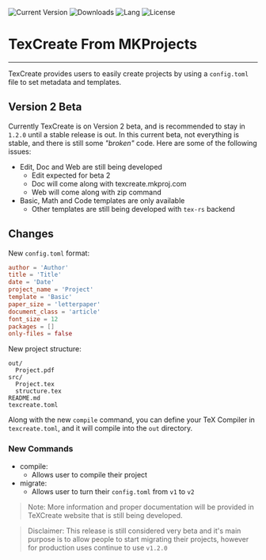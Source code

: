 ![Current Version](https://img.shields.io/crates/v/texcreate?style=flat)
![Downloads](https://img.shields.io/crates/d/texcreate?label=Downloads)
![Lang](https://img.shields.io/github/languages/top/MKProj/texcreate)
![License](https://img.shields.io/crates/l/texcreate?label=License)

# TexCreate From MKProjects  

---
TexCreate provides users to easily create projects by using a `config.toml` file 
to set metadata and templates. 

## Version 2 Beta 
Currently TexCreate is on Version 2 beta, and is recommended to stay in `1.2.0`
until a stable release is out. In this current beta, not everything is stable, and 
there is still some _"broken"_ code. Here are some of the following issues: 

- Edit, Doc and Web are still being developed 
  - Edit expected for beta 2 
  - Doc will come along with texcreate.mkproj.com
  - Web will come along with zip command 
- Basic, Math and Code templates are only available 
  - Other templates are still being developed with `tex-rs` backend 


## Changes 
New `config.toml` format: 
```toml
author = 'Author'
title = 'Title'
date = 'Date'
project_name = 'Project'
template = 'Basic'
paper_size = 'letterpaper'
document_class = 'article'
font_size = 12
packages = []
only-files = false
```

New project structure: 
```shell
out/
  Project.pdf
src/
  Project.tex
  structure.tex
README.md 
texcreate.toml    
```

Along with the new `compile` command, you can define your TeX Compiler in `texcreate.toml`, 
and it will compile into the `out` directory. 

### New Commands 
- compile: 
  - Allows user to compile their project
- migrate: 
  - Allows user to turn their `config.toml` from `v1` to `v2`
  

> Note: More information and proper documentation will be provided in TeXCreate website
> that is still being developed. 
  
> Disclaimer: This release is still considered very beta and it's main purpose 
> is to allow people to start migrating their projects, however for production uses 
> continue to use `v1.2.0`